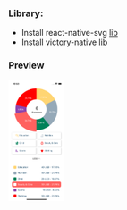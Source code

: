 ### Library:
* Install react-native-svg  [lib](https://github.com/react-native-svg/react-native-svg)
* Install victory-native [lib](https://github.com/FormidableLabs/victory-native)

### Preview
<img src="/src/Demo.png" width="100">
